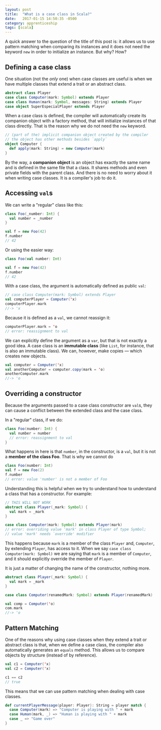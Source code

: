 ```yaml
---
layout: post
title:  "What is a case class in Scala?"
date:   2017-01-15 14:50:35 -0500
category: apprenticeship
tags: [scala]
---
```


A quick answer to the question of the title of this post is: it allows us to use pattern matching when comparing its instances and it does not need the keyword `new` in order to initialize an instance. But why? How?<!--more-->

## Defining a case class

One situation (not the *only* one) when case classes are useful is when we have multiple classes that extend a trait or an abstract class.

```scala
abstract class Player
case class Computer(mark: Symbol) extends Player
case class Human(mark: Symbol, messages: String) extends Player
case object SuperEspecialPlayer extends Player
```

When a case class is defined, the compiler will automatically create its companion object with a factory method, that will initialize instances of that class directly. That is the reason why we do not need the `new` keyword.

```scala
// (part of the) implicit companion object created by the compiler
// the object has other methods besides `apply`
object Computer {
  def apply(mark: String) = new Computer(mark)
}
```

By the way, a **companion object** is an object has exactly the same name and is defined in the same file that a class. It shares methods and even private fields with the parent class. And there is no need to worry about it when writing case classes. It is a compiler's job to do it.

## Accessing `val`s

We can write a "regular" class like this:

```scala
class Foo(_number: Int) {
  val number = _number
}

val f = new Foo(42)
f.number
// 42
```

Or using the easier way:

```scala
class Foo(val number: Int)

val f = new Foo(42)
f.number
// 42
```

With a case class, the argument is automatically defined as public `val`:

```scala
// case class Computer(mark: Symbol) extends Player
val computerPlayer = Computer('x)
computerPlayer.mark
//-> 'x
```

Because it is defined as a `val`, we cannot reassign it:

```scala
computerPlayer.mark = 'o
// error: reassignment to val
```

We can explicitly define the argument as a `var`, but that is not exactly a good idea. A case class is an **immutable class** (like `List`, for instance, that is also an immutable class). We can, however, make copies &mdash; which creates new objects.

```scala
val computer = Computer('x)
val anotherComputer = computer.copy(mark = 'o)
anotherComputer.mark
//-> 'o
```

## Overriding a constructor

Because the arguments passed to a case class constructor are `val`s, they can cause a conflict between the extended class and the case class.

In a "regular" class, if we do:

```scala
class Foo(number: Int) {
  val number = number
  // error: reassignment to val
}
```

What happens in here is that `number`, in the constructor, is a `val`, but it is not a **member of the class Foo**. That is why we cannot do

```scala
class Foo(number: Int)
val f = new Foo(2)
f.number
// error: value 'number' is not a member of Foo
```

Understanding this is helpful when we try to understand how to understand a class that has a constructor. For example:

```scala
// THIS WILL NOT WORK
abstract class Player(_mark: Symbol) {
  val mark = _mark
}

case class Computer(mark: Symbol) extends Player(mark)
// error: overriding value 'mark' in class Player of type Symbol;
// value 'mark' needs `override' modifier
```

This happens because `mark` is a member of the class `Player` and, `Computer`, by extending `Player`, has access to it. When we say `case class Computer(mark: Symbol)` we are saying that `mark` is a member of `Computer`, and it should explicitly override the member of `Player`.

It is just a matter of changing the name of the constructor, nothing more.

```scala
abstract class Player(_mark: Symbol) {
  val mark = _mark
}

case class Computer(renamedMark: Symbol) extends Player(renamedMark)

val comp = Computer('o)
com.mark
//-> 'o
```

## Pattern Matching

One of the reasons why using case classes when they extend a trait or abstract class is that, when we define a case class, the compiler also automatically generates an `equals` method. This allows us to compare objects by structure (instead of by reference).

```scala
val c1 = Computer('x)
val c2 = Computer('x)

c1 == c2
// true
```

This means that we can use pattern matching when dealing with case classes.

```scala
def currentPlayerMessage(player: Player): String = player match {
  case Computer(mark) => "Computer is playing with " + mark
  case Human(mark, _) => "Human is playing with " + mark
  case _ => "Game over"
}
```
